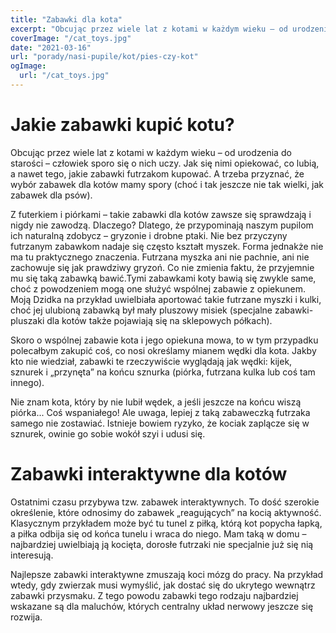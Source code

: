 ```yaml
---
title: "Zabawki dla kota"
excerpt: "Obcując przez wiele lat z kotami w każdym wieku – od urodzenia do starości – człowiek sporo się o nich uczy. Jak się nimi opiekować, co lubią, a nawet tego, jakie zabawki futrzakom kupować. A trzeba przyznać, że wybór zabawek dla kotów mamy spory (choć i tak jeszcze nie tak wielki, jak zabawek dla psów)."
coverImage: "/cat_toys.jpg"
date: "2021-03-16"
url: "porady/nasi-pupile/kot/pies-czy-kot"
ogImage:
  url: "/cat_toys.jpg"
---
```


# Jakie zabawki kupić kotu?

Obcując przez wiele lat z kotami w każdym wieku – od urodzenia do starości – człowiek sporo się o nich uczy. Jak się nimi opiekować, co lubią, a nawet tego, jakie zabawki futrzakom kupować. A trzeba przyznać, że wybór zabawek dla kotów mamy spory (choć i tak jeszcze nie tak wielki, jak zabawek dla psów).

Z futerkiem i piórkami – takie zabawki dla kotów zawsze się sprawdzają i nigdy nie zawodzą. Dlaczego? Dlatego, że przypominają naszym pupilom ich naturalną zdobycz – gryzonie i drobne ptaki. Nie bez przyczyny futrzanym zabawkom nadaje się często kształt myszek. Forma jednakże nie ma tu praktycznego znaczenia. Futrzana myszka ani nie pachnie, ani nie zachowuje się jak prawdziwy gryzoń. Co nie zmienia faktu, że przyjemnie mu się taką zabawką bawić.Tymi zabawkami koty bawią się zwykle same, choć z powodzeniem mogą one służyć wspólnej zabawie z opiekunem. Moją Dzidka na przykład uwielbiała aportować takie futrzane myszki i kulki, choć jej ulubioną zabawką był mały pluszowy misiek (specjalne zabawki-pluszaki dla kotów także pojawiają się na sklepowych półkach).

Skoro o wspólnej zabawie kota i jego opiekuna mowa, to w tym przypadku polecałbym zakupić coś, co nosi określamy mianem wędki dla kota. Jakby kto nie wiedział, zabawki te rzeczywiście wyglądają jak wędki: kijek, sznurek i „przynęta” na końcu sznurka (piórka, futrzana kulka lub coś tam innego).

Nie znam kota, który by nie lubił wędek, a jeśli jeszcze na końcu wiszą piórka... Coś wspaniałego! Ale uwaga, lepiej z taką zabaweczką futrzaka samego nie zostawiać. Istnieje bowiem ryzyko, że kociak zaplącze się w sznurek, owinie go sobie wokół szyi i udusi się.

# Zabawki interaktywne dla kotów

Ostatnimi czasu przybywa tzw. zabawek interaktywnych. To dość szerokie określenie, które odnosimy do zabawek „reagujących” na kocią aktywność. Klasycznym przykładem może być tu tunel z piłką, którą kot popycha łapką, a piłka odbija się od końca tunelu i wraca do niego. Mam taką w domu – najbardziej uwielbiają ją kocięta, dorosłe futrzaki nie specjalnie już się nią interesują.

Najlepsze zabawki interaktywne zmuszają koci mózg do pracy. Na przykład wtedy, gdy zwierzak musi wymyślić, jak dostać się do ukrytego wewnątrz zabawki przysmaku. Z tego powodu zabawki tego rodzaju najbardziej wskazane są dla maluchów, których centralny układ nerwowy jeszcze się rozwija.
